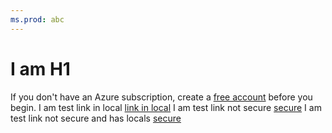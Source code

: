 ```yaml
---
ms.prod: abc
---
```


# I am H1

If you don't have an Azure subscription, create a [free account](https://azure.microsoft.com/free/) before you begin.
I am test link in local [link in local](https://docs.microsoft.com/en-us/)
I am test link not secure [secure](http://docs.microsoft.com/)
I am test link not secure and has locals [secure](http://docs.microsoft.com/en-us/)